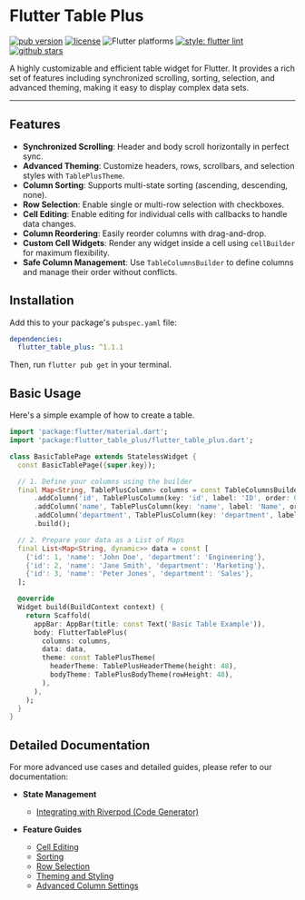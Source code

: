 # Flutter Table Plus

[![pub version](https://img.shields.io/pub/v/flutter_table_plus.svg)](https://pub.dev/packages/flutter_table_plus)
[![license](https://img.shields.io/badge/license-MIT-blue.svg)](https://github.com/kihyun1998/flutter_table_plus/blob/main/LICENSE)
![Flutter platforms](https://img.shields.io/badge/platform-flutter%20%7C%20android%20%7C%20ios%20%7C%20linux%20%7C%20macos%20%7C%20windows%20%7C%20web-blue)
[![style: flutter lint](https://img.shields.io/badge/style-flutter__lints-blue)](https://pub.dev/packages/flutter_lints)
[![github stars](https://img.shields.io/github/stars/kihyun1998/flutter_table_plus.svg?style=social)](https://github.com/kihyun1998/flutter_table_plus)

A highly customizable and efficient table widget for Flutter. It provides a rich set of features including synchronized scrolling, sorting, selection, and advanced theming, making it easy to display complex data sets.

---

## Features

- **Synchronized Scrolling**: Header and body scroll horizontally in perfect sync.
- **Advanced Theming**: Customize headers, rows, scrollbars, and selection styles with `TablePlusTheme`.
- **Column Sorting**: Supports multi-state sorting (ascending, descending, none).
- **Row Selection**: Enable single or multi-row selection with checkboxes.
- **Cell Editing**: Enable editing for individual cells with callbacks to handle data changes.
- **Column Reordering**: Easily reorder columns with drag-and-drop.
- **Custom Cell Widgets**: Render any widget inside a cell using `cellBuilder` for maximum flexibility.
- **Safe Column Management**: Use `TableColumnsBuilder` to define columns and manage their order without conflicts.

## Installation

Add this to your package's `pubspec.yaml` file:

```yaml
dependencies:
  flutter_table_plus: ^1.1.1
```

Then, run `flutter pub get` in your terminal.

## Basic Usage

Here's a simple example of how to create a table.

```dart
import 'package:flutter/material.dart';
import 'package:flutter_table_plus/flutter_table_plus.dart';

class BasicTablePage extends StatelessWidget {
  const BasicTablePage({super.key});

  // 1. Define your columns using the builder
  final Map<String, TablePlusColumn> columns = const TableColumnsBuilder()
      .addColumn('id', TablePlusColumn(key: 'id', label: 'ID', order: 0, width: 80))
      .addColumn('name', TablePlusColumn(key: 'name', label: 'Name', order: 0, width: 150))
      .addColumn('department', TablePlusColumn(key: 'department', label: 'Department', order: 0, width: 200))
      .build();

  // 2. Prepare your data as a List of Maps
  final List<Map<String, dynamic>> data = const [
    {'id': 1, 'name': 'John Doe', 'department': 'Engineering'},
    {'id': 2, 'name': 'Jane Smith', 'department': 'Marketing'},
    {'id': 3, 'name': 'Peter Jones', 'department': 'Sales'},
  ];

  @override
  Widget build(BuildContext context) {
    return Scaffold(
      appBar: AppBar(title: const Text('Basic Table Example')),
      body: FlutterTablePlus(
        columns: columns,
        data: data,
        theme: const TablePlusTheme(
          headerTheme: TablePlusHeaderTheme(height: 48),
          bodyTheme: TablePlusBodyTheme(rowHeight: 48),
        ),
      ),
    );
  }
}
```

## Detailed Documentation

For more advanced use cases and detailed guides, please refer to our documentation:

- **State Management**
  - [Integrating with Riverpod (Code Generator)](documentation/RIVERPOD_GENERATOR_GUIDE.md)

- **Feature Guides**
  - [Cell Editing](documentation/EDITING.md)
  - [Sorting](documentation/SORTING.md)
  - [Row Selection](documentation/SELECTION.md)
  - [Theming and Styling](documentation/THEMING.md)
  - [Advanced Column Settings](documentation/ADVANCED_COLUMNS.md)